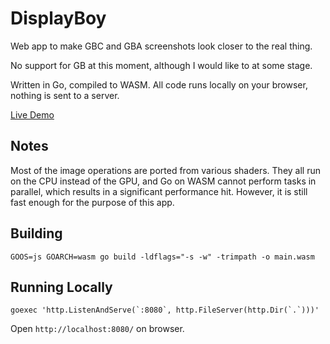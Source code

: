 # DisplayBoy
Web app to make GBC and GBA screenshots look closer to the real thing.

No support for GB at this moment, although I would like to at some stage.

Written in Go, compiled to WASM. All code runs locally on your browser, nothing is sent to a server.

[Live Demo](https://coding-fish-1989.github.io/displayboy/)

## Notes
Most of the image operations are ported from various shaders. They all run on the CPU instead of the GPU, and Go on WASM cannot perform tasks in parallel, which results in a significant performance hit. However, it is still fast enough for the purpose of this app.

## Building
```
GOOS=js GOARCH=wasm go build -ldflags="-s -w" -trimpath -o main.wasm
```

## Running Locally
```
goexec 'http.ListenAndServe(`:8080`, http.FileServer(http.Dir(`.`)))'
```

Open `http://localhost:8080/` on browser.
